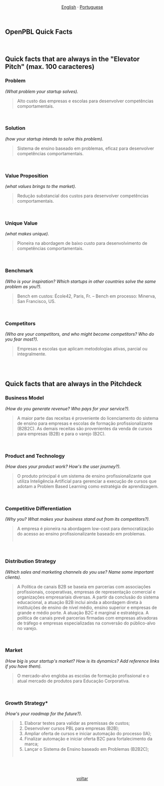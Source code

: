 
<p align="center">    
    <a href="#english">English</a>
    ·
    <a href="#portuguese">Portuguese</a>
</p>

<!--

<a name="english"></a>
<br>

## ABOUT OPEN-PBL

A 




<br>
<p align="center">    
    <a href="#english">English</a>
    ·
    <a href="#portuguese">Portuguese</a>
</p>

## <br>
<br><br><br><br><br><br><br><br><br><br><br><br><br><br><br><br><br><br><br><br><br><br><br><br><br>
<br><br><br><br><br><br><br><br><br><br><br><br><br><br><br><br><br><br><br><br><br><br><br><br><br>


<a name="spanish"></a> 
<br>

--> 

<a name="portuguese"></a> 
<br>

## OpenPBL Quick Facts

<br>

## Quick facts that are always in the "Elevator Pitch" (max. 100 caracteres)


### Problem
*(What problem your startup solves).*<br>

>Alto custo das empresas e escolas para desenvolver competências comportamentais.

<br>


### Solution 
*(how your startup intends to solve this problem).*<br>

>Sistema de ensino baseado em problemas, eficaz para desenvolver competências comportamentais. 

<br>


### Value Proposition 
*(what values brings to the market).*<br>

>Redução substancial dos custos para desenvolver competências comportamentais. 

<br>


### Unique Value
*(what makes unique).*<br>

>Pioneira na abordagem de baixo custo para desenvolvimento de competências comportamentais.

<br>


### Benchmark
*(Who is your inspiration? Which startups in other countries solve the same problem as you?).*<br>

>Bench em custos: École42, Paris, Fr. – Bench em processo: Minerva, San Francisco, US.

<br>


### Competitors
*(Who are your competitors, and who might become competitors? Who do you fear most?).*<br>

>Empresas e escolas que aplicam metodologias ativas, parcial ou integralmente.

<br><br>



## Quick facts that are always in the Pitchdeck

### Business Model 
*(How do you generate revenue? Who pays for your service?).*<br>

>A maior parte das receitas é proveniente do licenciamento do sistema de ensino para empresas e escolas de formação profissionalizante (B2B2C). As demais receitas são provenientes da venda de cursos para empresas (B2B) e para o varejo (B2C).

<br>


### Product and Technology  
*(How does your product work? How's the user journey?).*<br>

>O produto principal é um sistema de ensino profissionalizante que utiliza Inteligência Artificial para gerenciar a execução de cursos que adotam a Problem Based Learning como estratégia de aprendizagem.

<br>


### Competitive Differentiation
*(Why you? What makes your business stand out from its competitors?).*<br>

>A empresa é pioneira na abordagem low-cost para democratização do acesso ao ensino profissionalizante baseado em problemas.<br><br>

<br>


### Distribution Strategy 
*(Which sales and marketing channels do you use? Name some important clients).*<br>

>A Política de canais B2B se baseia em parcerias com associações profissionais, cooperativas, empresas de representação comercial e organizações empresariais diversas. A partir da conclusão do sistema educacional, a atuação B2B inclui ainda a abordagem direta à instituições de ensino de nível médio, ensino superior e empresas de grande e médio porte.  A atuação B2C é marginal e estratégica. A politica de canais prevê parcerias firmadas com empresas ativadoras de tráfego e empresas especializadas na conversão do público-alvo no varejo.

<br>


### Market
*(How big is your startup's market? How is its dynamics? Add reference links if you have them).*<br>

>O mercado-alvo engloba as escolas de formação profissional e o atual mercado de produtos para Educação Corporativa.

<br>


### Growth Strategy*
*(How's your roadmap for the future?).*<br>

>1. Elaborar testes para validar as premissas de custos;
>2. Desenvolver cursos PBL para empresas (B2B);
>3. Ampliar oferta de cursos e iniciar automação do processo (IA);
>4. Finalizar automação e iniciar oferta B2C para fortalecimento da marca; 
>5. Lançar o Sistema de Ensino baseado em Problemas (B2B2C);<br><br>

<br>

<br>
<p align="center">    
    <a href="#portuguese">voltar</a>
</p>

## <br>


